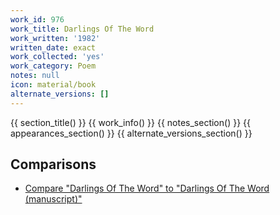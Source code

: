 ```yaml
---
work_id: 976
work_title: Darlings Of The Word
work_written: '1982'
written_date: exact
work_collected: 'yes'
work_category: Poem
notes: null
icon: material/book
alternate_versions: []
---
```


{{ section_title() }}
{{ work_info() }}
{{ notes_section() }}
{{ appearances_section() }}
{{ alternate_versions_section() }}
## Comparisons
- [Compare "Darlings Of The Word" to "Darlings Of The Word (manuscript)"](https://bukowski.net/comparisons/darlings_of_the_word.php)